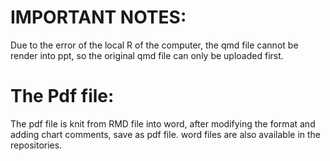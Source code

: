 # IMPORTANT NOTES:
Due to the error of the local R of the computer, the qmd file cannot be render into ppt, so the original qmd file can only be uploaded first.

# The Pdf file:
The pdf file is knit from RMD file into word, after modifying the format and adding chart comments, save as pdf file. word files are also available in the repositories. 
